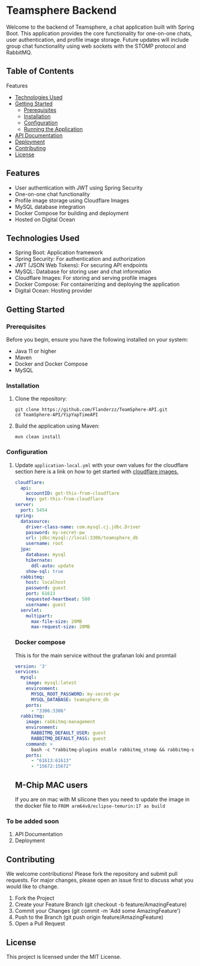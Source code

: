 # Teamsphere Backend
Welcome to the backend of Teamsphere, a chat application built with Spring Boot. This application provides the core functionality for one-on-one chats, user authentication, and profile image storage. Future updates will include group chat functionality using web sockets with the STOMP protocol and RabbitMQ.

## Table of Contents

Features
- [Technologies Used](#technologies-used)
- [Getting Started](#getting-started)
  - [Prerequisites](#prerequisites)
  - [Installation](#installation)
  - [Configuration](#configuration)
  - [Running the Application](#configuration)
- [API Documentation](#to-be-added-soon)
- [Deployment](#to-be-added-soon)
- [Contributing](#contributing)
- [License](#license)

## Features
- User authentication with JWT using Spring Security
- One-on-one chat functionality
- Profile image storage using Cloudflare Images
- MySQL database integration
- Docker Compose for building and deployment
- Hosted on Digital Ocean

## Technologies Used
- Spring Boot: Application framework
- Spring Security: For authentication and authorization
- JWT (JSON Web Tokens): For securing API endpoints
- MySQL: Database for storing user and chat information
- Cloudflare Images: For storing and serving profile images
- Docker Compose: For containerizing and deploying the application
- Digital Ocean: Hosting provider

## Getting Started
### Prerequisites
Before you begin, ensure you have the following installed on your system:

- Java 11 or higher
- Maven
- Docker and Docker Compose
- MySQL

### Installation
1. Clone the repository:

    ```shell
    git clone https://github.com/Flanderzz/TeamSphere-API.git
    cd TeamSphere-API/YipYapTimeAPI
    ```

2. Build the application using Maven:
    ```shell
    mvn clean install
    ```
### Configuration
1. Update `application-local.yml` with your own values for the cloudflare section here is a link on how to get started with [cloudflare images.](https://developers.cloudflare.com/images/get-started/)
    ```yaml
    cloudflare:
      api:
        accountID: get-this-from-cloudflare
        key: get-this-from-cloudflare
    server:
      port: 5454
    spring:
      datasource:
        driver-class-name: com.mysql.cj.jdbc.Driver
        password: my-secret-pw
        url: jdbc:mysql://local:3306/teamsphere_db
        username: root
      jpa:
        database: mysql
        hibernate:
          ddl-auto: update
        show-sql: true
      rabbitmq:
        host: localhost
        password: guest
        port: 61613
        requested-heartbeat: 580
        username: guest
      servlet:
        multipart:
          max-file-size: 20MB
          max-request-size: 20MB
    ```
   ### Docker compose 
    This is for the main service without the grafanan loki and promtail
    ```yaml
    version: '3'
    services:
      mysql:
        image: mysql:latest
        environment:
          MYSQL_ROOT_PASSWORD: my-secret-pw
          MYSQL_DATABASE: teamsphere_db
        ports:
          - "3306:3306"
      rabbitmq:
        image: rabbitmq:management
        environment:
          RABBITMQ_DEFAULT_USER: guest
          RABBITMQ_DEFAULT_PASS: guest
        command: >
          bash -c "rabbitmq-plugins enable rabbitmq_stomp && rabbitmq-server"
        ports:
          - "61613:61613"
          - "15672:15672"
    ```
   ## M-Chip MAC users 
    If you are on mac with M silicone then you need to update the image in the docker file to
    ```FROM arm64v8/eclipse-temurin:17 as build```
### To be added soon
1. API Documentation
2. Deployment

## Contributing
We welcome contributions! Please fork the repository and submit pull requests. For major changes, please open an issue first to discuss what you would like to change.
1. Fork the Project
2. Create your Feature Branch (git checkout -b feature/AmazingFeature)
3. Commit your Changes (git commit -m 'Add some AmazingFeature')
4. Push to the Branch (git push origin feature/AmazingFeature)
5. Open a Pull Request

## License
This project is licensed under the MIT License.
